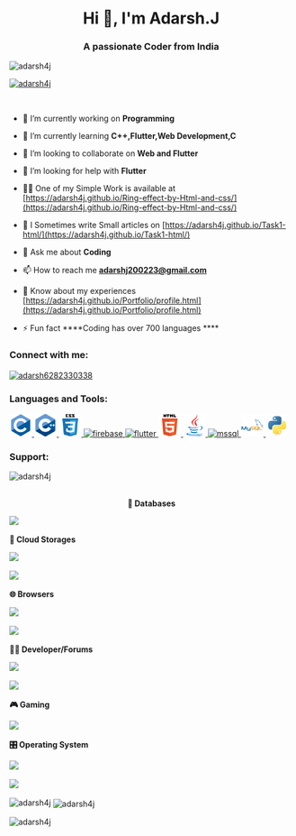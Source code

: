 
<h1 align="center">Hi 👋, I'm Adarsh.J</h1>
<h3 align="center">A passionate Coder from India</h3>

<p align="left"> <img src="https://komarev.com/ghpvc/?username=adarsh4j&label=Profile%20views&color=0e75b6&style=flat" alt="adarsh4j" /> </p>

<p align="left"> <a href="https://github.com/ryo-ma/github-profile-trophy"><img src="https://github-profile-trophy.vercel.app/?username=adarsh4j" alt="adarsh4j" /></a> </p>

<p align="left"> <a href="https://twitter.com/" target="blank"><img src="https://img.shields.io/twitter/follow/?logo=twitter&style=for-the-badge" alt="" /></a> </p>

- 🔭 I’m currently working on **Programming**

- 🌱 I’m currently learning **C++,Flutter,Web Development,C**

- 👯 I’m looking to collaborate on **Web and Flutter**

- 🤝 I’m looking for help with **Flutter**

- 👨‍💻 One of my Simple Work is available at [https://adarsh4j.github.io/Ring-effect-by-Html-and-css/](https://adarsh4j.github.io/Ring-effect-by-Html-and-css/)

- 📝 I Sometimes write Small articles on [https://adarsh4j.github.io/Task1-html/](https://adarsh4j.github.io/Task1-html/)

- 💬 Ask me about **Coding**

- 📫 How to reach me **adarshj200223@gmail.com**

- 📄 Know about my experiences [https://adarsh4j.github.io/Portfolio/profile.html](https://adarsh4j.github.io/Portfolio/profile.html)

- ⚡ Fun fact ****Coding has over 700 languages ****

<h3 align="left">Connect with me:</h3>
<p align="left">
<a href="https://www.hackerrank.com/adarsh6282330338" target="blank"><img align="center" src="https://raw.githubusercontent.com/rahuldkjain/github-profile-readme-generator/master/src/images/icons/Social/hackerrank.svg" alt="adarsh6282330338" height="30" width="40" /></a>
</p>

<h3 align="left">Languages and Tools:</h3>
<p align="left"> <a href="https://www.cprogramming.com/" target="_blank" rel="noreferrer"> <img src="https://raw.githubusercontent.com/devicons/devicon/master/icons/c/c-original.svg" alt="c" width="40" height="40"/> </a> <a href="https://www.w3schools.com/cpp/" target="_blank" rel="noreferrer"> <img src="https://raw.githubusercontent.com/devicons/devicon/master/icons/cplusplus/cplusplus-original.svg" alt="cplusplus" width="40" height="40"/> </a> <a href="https://www.w3schools.com/css/" target="_blank" rel="noreferrer"> <img src="https://raw.githubusercontent.com/devicons/devicon/master/icons/css3/css3-original-wordmark.svg" alt="css3" width="40" height="40"/> </a> <a href="https://firebase.google.com/" target="_blank" rel="noreferrer"> <img src="https://www.vectorlogo.zone/logos/firebase/firebase-icon.svg" alt="firebase" width="40" height="40"/> </a> <a href="https://flutter.dev" target="_blank" rel="noreferrer"> <img src="https://www.vectorlogo.zone/logos/flutterio/flutterio-icon.svg" alt="flutter" width="40" height="40"/> </a> <a href="https://www.w3.org/html/" target="_blank" rel="noreferrer"> <img src="https://raw.githubusercontent.com/devicons/devicon/master/icons/html5/html5-original-wordmark.svg" alt="html5" width="40" height="40"/> </a> <a href="https://www.java.com" target="_blank" rel="noreferrer"> <img src="https://raw.githubusercontent.com/devicons/devicon/master/icons/java/java-original.svg" alt="java" width="40" height="40"/> </a> <a href="https://www.microsoft.com/en-us/sql-server" target="_blank" rel="noreferrer"> <img src="https://www.svgrepo.com/show/303229/microsoft-sql-server-logo.svg" alt="mssql" width="40" height="40"/> </a> <a href="https://www.mysql.com/" target="_blank" rel="noreferrer"> <img src="https://raw.githubusercontent.com/devicons/devicon/master/icons/mysql/mysql-original-wordmark.svg" alt="mysql" width="40" height="40"/> </a> <a href="https://www.python.org" target="_blank" rel="noreferrer"> <img src="https://raw.githubusercontent.com/devicons/devicon/master/icons/python/python-original.svg" alt="python" width="40" height="40"/> </a> </p>

<h3 align="left">Support:</h3>
<p><a href="https://www.buymeacoffee.com/adarsh4j"> <img align="left" src="https://cdn.buymeacoffee.com/buttons/v2/default-yellow.png" height="50" width="210" alt="adarsh4j" /></a></p><br><br>

**💾 Databases**
<p><img src="https://img.shields.io/badge/MySQL-00000F?style=for-the-badge&logo=mysql&logoColor=white"/></p>

**📂 Cloud Storages**
<p><img src="https://img.shields.io/badge/Google%20Drive-4285F4?style=for-the-badge&logo=googledrive&logoColor=white"/></p>
<p><img src="https://img.shields.io/badge/OneDrive-0078D4.svg?style=for-the-badge&logo=microsoftonedrive&logoColor=white"/></p>

**🌐 Browsers**
<p><img src="https://img.shields.io/badge/Google%20Chrome-4285F4?style=for-the-badge&logo=GoogleChrome&logoColor=white"/></p>
<p><img src="https://img.shields.io/badge/Edge-0078D7?style=for-the-badge&logo=Microsoft-edge&logoColor=white"/></p>

**🧑‍💻 Developer/Forums**
<p><img src="https://img.shields.io/badge/CodeChef-%23964B00.svg?style=for-the-badge&logo=CodeChef&logoColor=white"/></p>
<p><img src="https://img.shields.io/badge/Quora-%23B92B27.svg?style=for-the-badge&logo=Quora&logoColor=white"/></p>

**🎮 Gaming**
<p><img src="https://img.shields.io/badge/epicgames-%23313131.svg?style=for-the-badge&logo=epicgames&logoColor=white"/></p>

**🎛️ Operating System**
<p><img src="https://img.shields.io/badge/Linux-FCC624?style=for-the-badge&logo=linux&logoColor=black"/></p>
<p><img src="https://img.shields.io/badge/Windows%2011-%230079d5.svg?style=for-the-badge&logo=Windows%2011&logoColor=white"/></p>

<p><img align="left" src="https://github-readme-stats.vercel.app/api/top-langs?username=adarsh4j&show_icons=true&locale=en&layout=compact" alt="adarsh4j" /></p>

<p>&nbsp;<img align="center" src="https://github-readme-stats.vercel.app/api?username=adarsh4j&show_icons=true&locale=en" alt="adarsh4j" /></p>

<p><img align="center" src="https://github-readme-streak-stats.herokuapp.com/?user=adarsh4j&" alt="adarsh4j" /></p>



